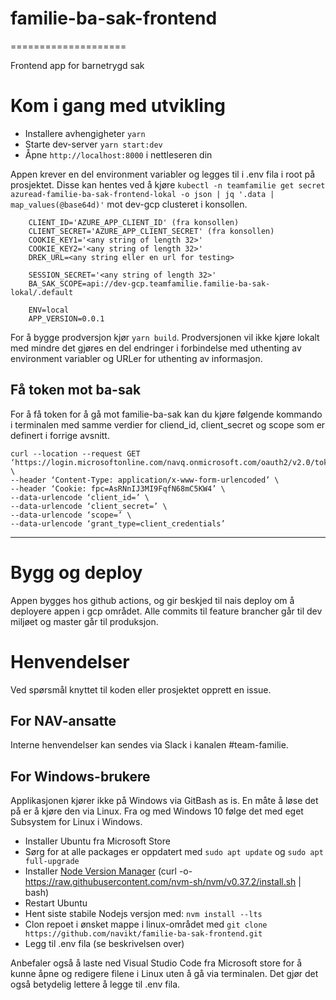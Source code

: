 # familie-ba-sak-frontend
====================

Frontend app for barnetrygd sak

# Kom i gang med utvikling

* Installere avhengigheter `yarn`
* Starte dev-server `yarn start:dev`
* Åpne `http://localhost:8000` i nettleseren din

Appen krever en del environment variabler og legges til i .env fila i root på prosjektet. 
Disse kan hentes ved å kjøre `kubectl -n teamfamilie get secret azuread-familie-ba-sak-frontend-lokal -o json | jq '.data | map_values(@base64d)'`
mot dev-gcp clusteret i konsollen.
```
    CLIENT_ID='AZURE_APP_CLIENT_ID' (fra konsollen)
    CLIENT_SECRET='AZURE_APP_CLIENT_SECRET' (fra konsollen)
    COOKIE_KEY1='<any string of length 32>'
    COOKIE_KEY2='<any string of length 32>'
    DREK_URL=<any string eller en url for testing>
    
    SESSION_SECRET='<any string of length 32>'
    BA_SAK_SCOPE=api://dev-gcp.teamfamilie.familie-ba-sak-lokal/.default

    ENV=local
    APP_VERSION=0.0.1
```


For å bygge prodversjon kjør `yarn build`. Prodversjonen vil ikke kjøre lokalt med mindre det gjøres en del endringer i forbindelse med uthenting av environment variabler og URLer for uthenting av informasjon.

## Få token mot ba-sak
For å få token for å gå mot familie-ba-sak kan du kjøre følgende kommando i terminalen med samme verdier for cliend_id, 
client_secret og scope som er definert i forrige avsnitt. 

``` 
curl --location --request GET ‘https://login.microsoftonline.com/navq.onmicrosoft.com/oauth2/v2.0/token’ \
--header ‘Content-Type: application/x-www-form-urlencoded’ \
--header ‘Cookie: fpc=AsRNnIJ3MI9FqfN68mC5KW4’ \
--data-urlencode ‘client_id=’ \
--data-urlencode ‘client_secret=’ \
--data-urlencode ‘scope=’ \
--data-urlencode ‘grant_type=client_credentials’
```

---


# Bygg og deploy
Appen bygges hos github actions, og gir beskjed til nais deploy om å deployere appen i gcp området. Alle commits til feature brancher går til dev miljøet og master går til produksjon.

# Henvendelser

Ved spørsmål knyttet til koden eller prosjektet opprett en issue.

## For NAV-ansatte

Interne henvendelser kan sendes via Slack i kanalen #team-familie.

## For Windows-brukere

Applikasjonen kjører ikke på Windows via GitBash as is. En måte å løse det på er å kjøre den via Linux.
Fra og med Windows 10 følge det med eget Subsystem for Linux i Windows.

* Installer Ubuntu fra Microsoft Store
* Sørg for at alle packages er oppdatert  med `sudo apt update` og `sudo apt full-upgrade`
* Installer [Node Version Manager](https://github.com/nvm-sh/nvm#installing-and-updating) (curl -o- https://raw.githubusercontent.com/nvm-sh/nvm/v0.37.2/install.sh | bash)
* Restart Ubuntu
* Hent siste stabile Nodejs versjon med: `nvm install --lts`
* Clon repoet i ønsket mappe i linux-området med `git clone https://github.com/navikt/familie-ba-sak-frontend.git`
* Legg til .env fila (se beskrivelsen over)

Anbefaler også å laste ned Visual Studio Code fra Microsoft store for å kunne åpne og redigere filene i Linux uten å gå via terminalen. Det gjør det også betydelig lettere å legge til .env fila.
